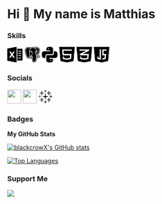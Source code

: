 Hi 👋 My name is Matthias
=========================

### Skills

<p align="left">
  <a href="https://www.microsoft.com/en/microsoft-365/excel" target="_blank" rel="noreferrer"><img src="https://raw.githubusercontent.com/blackcrowX/blackcrowX.github.io/main/images/icons/ms_excel.png" width="36" height="36" alt="MS-EXCEL" /></a>
  <a href="https://www.postgresql.org/" target="_blank" rel="noreferrer"><img src="https://raw.githubusercontent.com/blackcrowX/blackcrowX.github.io/main/images/icons/postgresql.png" width="36" height="36" alt="PostgreSQL" /></a>
  <a href="https://www.python.org/" target="_blank" rel="noreferrer"><img src="https://raw.githubusercontent.com/blackcrowX/blackcrowX.github.io/main/images/icons/python.png" width="36" height="36" alt="Python" /></a>
  <a href="https://developer.mozilla.org/en-US/docs/Glossary/HTML5" target="_blank" rel="noreferrer"><img src="https://raw.githubusercontent.com/blackcrowX/blackcrowX.github.io/main/images/icons/html5.png" width="36" height="36" alt="HTML5" /></a>
  <a href="https://www.w3.org/TR/CSS/#css" target="_blank" rel="noreferrer"><img src="https://raw.githubusercontent.com/blackcrowX/blackcrowX.github.io/main/images/icons/css3.png" width="36" height="36" alt="CSS3" /></a>
  <a href="https://developer.mozilla.org/en-US/docs/Web/JavaScript" target="_blank" rel="noreferrer"><img src="https://raw.githubusercontent.com/blackcrowX/blackcrowX.github.io/main/images/icons/javascript.png" width="36" height="36" alt="JavaScript" /></a>
</p>

### Socials

<p align="left"> 
  <a href="https://www.codepen.io/blackcrowX" target="_blank" rel="noreferrer"><img src="https://raw.githubusercontent.com/danielcranney/readme-generator/main/public/icons/socials/codepen.svg" width="32" height="32" /></a>
  <a href="https://www.github.com/blackcrowX" target="_blank" rel="noreferrer"><img src="https://raw.githubusercontent.com/danielcranney/readme-generator/main/public/icons/socials/github.svg" width="32" height="32" /></a>
  <a href="https://public.tableau.com/app/profile/blackcrowx" target="_blank" rel="noreferrer"><img src="https://raw.githubusercontent.com/blackcrowX/blackcrowX.github.io/main/images/icons/tableau.png" width="32" height="32" /></a>
</p>

### Badges

<b>My GitHub Stats</b>

<a href="http://www.github.com/blackcrowX"><img src="https://github-readme-stats.vercel.app/api?username=blackcrowX&show_icons=true&hide=&count_private=true&title_color=3382ed&text_color=ffffff&icon_color=3382ed&bg_color=000000&hide_border=true&show_icons=true" alt="blackcrowX's GitHub stats" /></a>

<a href="https://github.com/blackcrowX" align="left"><img src="https://github-readme-stats.vercel.app/api/top-langs/?username=blackcrowX&langs_count=10&title_color=3382ed&text_color=ffffff&icon_color=3382ed&bg_color=000000&hide_border=true&locale=en&custom_title=Top%20%Languages" alt="Top Languages" /></a>

### Support Me

<a href="https://www.buymeacoffee.com/blackcrowX"><img src="https://cdn.buymeacoffee.com/buttons/v2/default-yellow.png" width="200" /></a>

